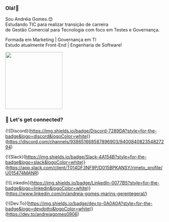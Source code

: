 ### Olá!:raising_hand:
Sou Andréia Gomes.:blush:                          
Estudando TIC para realizar transição de carreira    
de Gestão Comercial para Tecnologia com foco em Testes e Governança.        

Formada em Marketing | Governança em TI    
Estudo atualmente Front-End | Engenharia de Software!
<div>
<img height="180em" src="https://github-readme-stats.vercel.app/api?username=andreiagomes0906&show_icons=true&theme=radical"/>
</div>

### :purple_heart: Let's get connected?

{!{Discord}(https://img.shields.io/badge/Discord-7289DA?style=for-the-badge&logo=discord&logoColor=white)}(https://discord.com/channels/938651668587896903/940084082354827294)

{!{Slack}(https://img.shields.io/badge/Slack-4A154B?style=for-the-badge&logo=slack&logoColor=white)}(https://app.slack.com/client/T014DF3NF9P/D015BPKANSY/rimeto_profile/U015474MANR)

{!{Linkedin}(https://img.shields.io/badge/LinkedIn-0077B5?style=for-the-badge&logo=linkedin&logoColor=white)}(https://www.linkedin.com/in/andreia-gomes-marins-gerentegeral/)

{!{Dev.To}(https://img.shields.io/badge/dev.to-0A0A0A?style=for-the-badge&logo=devdotto&logoColor=white)}(https://dev.to/andreiagomes0906)
